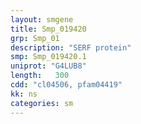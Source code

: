 ```yaml
---
layout: smgene
title: Smp_019420
grp: Smp_01
description: "SERF protein"
smp: Smp_019420.1
uniprot: "G4LUB8"
length:   300
cdd: "cl04506, pfam04419"
kk: ns
categories: sm
---
```

